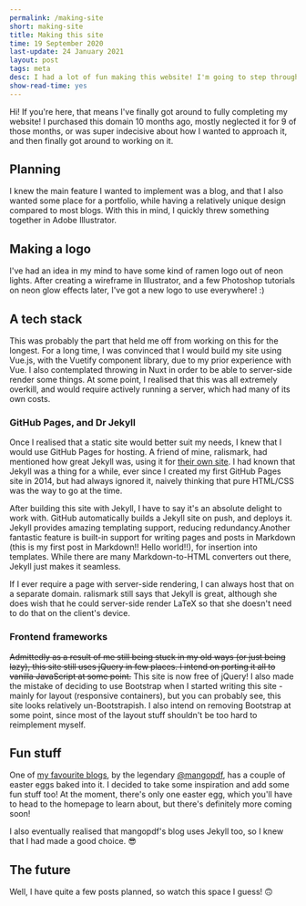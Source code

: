 ```yaml
---
permalink: /making-site
short: making-site
title: Making this site
time: 19 September 2020
last-update: 24 January 2021
layout: post
tags: meta
desc: I had a lot of fun making this website! I'm going to step through some of the decisions I made in the process.
show-read-time: yes
---
```

Hi! If you're here, that means I've finally got around to fully completing my website! I purchased this domain 10
months ago, mostly neglected it for 9 of those months, or was super indecisive about how I wanted to approach it, and
then finally got around to working on it.

## Planning
I knew the main feature I wanted to implement was a blog, and that I also wanted some place for a portfolio, while having a relatively unique design compared to most blogs. With this in mind, I quickly threw something together in Adobe Illustrator.
## Making a logo
I've had an idea in my mind to have some kind of ramen logo out of neon lights. After creating a wireframe in Illustrator, and a few Photoshop tutorials on neon glow effects later, I've got a new logo to use everywhere! :)
## A tech stack
This was probably the part that held me off from working on this for the longest. For a long time, I was convinced that I would build my site using Vue.js, with the Vuetify component library, due to my prior experience with Vue. I also contemplated throwing in Nuxt in order to be able to server-side render some things. At some point, I realised that this was all extremely overkill, and would require actively running a server, which had many of its own costs.
### GitHub Pages, and Dr Jekyll
Once I realised that a static site would better suit my needs, I knew that I would use GitHub Pages for hosting. A friend of mine, ralismark, had mentioned how great Jekyll was, using it for <a href="https://www.ralismark.xyz" target="_blank">their own site</a>. I had known that Jekyll was a thing for a while, ever since I created my first GitHub Pages site in 2014, but had always ignored it, naively thinking that pure HTML/CSS was the way to go at the time.

After building this site with Jekyll, I have to say it's an absolute delight to work with. GitHub automatically builds a Jekyll site on push, and deploys it. Jekyll provides amazing templating support, reducing redundancy.Another fantastic feature is built-in support for writing pages and posts in Markdown (this is my first post in Markdown!! Hello world!!), for insertion into templates. While there are many Markdown-to-HTML converters out there, Jekyll just makes it seamless.

If I ever require a page with server-side rendering, I can always host that on a separate domain. ralismark still says that Jekyll is great, although she does wish that he could server-side render LaTeX so that she doesn't need to do that on the client's device.
### Frontend frameworks
~~Admittedly as a result of me still being stuck in my old ways (or just being lazy), this site still uses jQuery in few places. I intend on porting it all to vanilla JavaScript at some point.~~ This site is now free of jQuery!  I also made the mistake of deciding to use Bootstrap when I started writing this site - mainly for layout (responsive containers), but you can probably see, this site looks relatively un-Bootstrapish. I also intend on removing Bootstrap at some point, since most of the layout stuff shouldn't be too hard to reimplement myself.
## Fun stuff
One of <a href="https://mango.pdf.zone" target="_blank">my favourite blogs</a>, by the legendary <a href="https://twitter.com/mangopdf">@mangopdf</a>, has a couple of easter eggs baked into it. I decided to take some inspiration and add some fun stuff too! At the moment, there's only one easter egg, which you'll have to head to the homepage to learn about, but there's definitely more coming soon!

I also eventually realised that mangopdf's blog uses Jekyll too, so I knew that I had made a good choice. 😎

## The future
Well, I have quite a few posts planned, so watch this space I guess! 🙃
